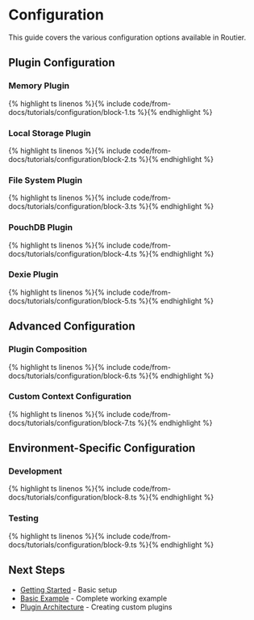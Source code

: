 # Configuration

This guide covers the various configuration options available in Routier.

## Plugin Configuration

### Memory Plugin


{% highlight ts linenos %}{% include code/from-docs/tutorials/configuration/block-1.ts %}{% endhighlight %}


### Local Storage Plugin


{% highlight ts linenos %}{% include code/from-docs/tutorials/configuration/block-2.ts %}{% endhighlight %}


### File System Plugin


{% highlight ts linenos %}{% include code/from-docs/tutorials/configuration/block-3.ts %}{% endhighlight %}


### PouchDB Plugin


{% highlight ts linenos %}{% include code/from-docs/tutorials/configuration/block-4.ts %}{% endhighlight %}


### Dexie Plugin


{% highlight ts linenos %}{% include code/from-docs/tutorials/configuration/block-5.ts %}{% endhighlight %}


## Advanced Configuration

### Plugin Composition


{% highlight ts linenos %}{% include code/from-docs/tutorials/configuration/block-6.ts %}{% endhighlight %}


### Custom Context Configuration


{% highlight ts linenos %}{% include code/from-docs/tutorials/configuration/block-7.ts %}{% endhighlight %}


## Environment-Specific Configuration

### Development


{% highlight ts linenos %}{% include code/from-docs/tutorials/configuration/block-8.ts %}{% endhighlight %}


### Testing


{% highlight ts linenos %}{% include code/from-docs/tutorials/configuration/block-9.ts %}{% endhighlight %}


## Next Steps

- [Getting Started](getting-started.md) - Basic setup
- [Basic Example](basic-example.md) - Complete working example
- [Plugin Architecture](../plugins/create-your-own/plugin-architecture.md) - Creating custom plugins
